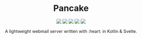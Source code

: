 <h1 align="center">Pancake</h1>

<p align="center">
	<img src="https://img.shields.io/badge/Project Status-Work in Progress-yellow" />
	<img src="https://img.shields.io/github/license/TASSIA710/pancake?label=License" />
	<img src="https://img.shields.io/github/v/release/TASSIA710/pancake?label=Stable" />
	<img src="https://img.shields.io/github/v/release/TASSIA710/pancake?label=Preview&include_prereleases" />
	<img src="https://img.shields.io/github/workflow/status/TASSIA710/pancake/Build/main?label=Build" />
</p>

<p align="center">A lightweight webmail server written with :heart: in Kotlin & Svelte.</p>
